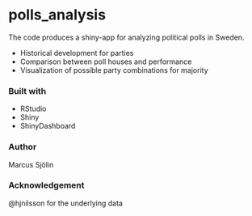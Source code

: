 # polls_analysis

The code produces a shiny-app for analyzing political polls in Sweden. 
- Historical development for parties
- Comparison between poll houses and performance
- Visualization of possible party combinations for majority

### Built with
- RStudio
- Shiny
- ShinyDashboard

### Author
Marcus Sjölin 




### Acknowledgement
@hjnilsson for the underlying data
